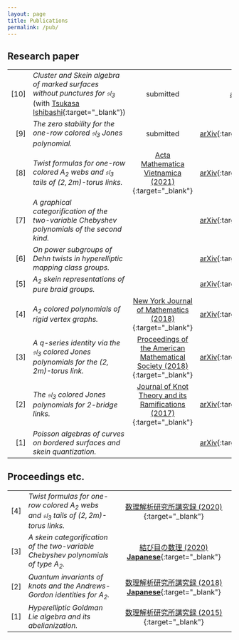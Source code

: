 ```yaml
---
layout: page
title: Publications
permalink: /pub/
---
```


## Research paper

<!--
|[11]|*Stated and clasped skein algebras* (with [Tsukasa Ishibashi](https://sites.google.com/view/tsukasa-ishibashi/home){:target="_blank"})|<br>[Note](material/calc_stated_marked.pdf)|
-->

|||||
|--:|:--|:--:|:--:|
|[10]|*Cluster and Skein algebra of marked surfaces without punctures for $\mathfrak{sl}_{3}$* (with [Tsukasa Ishibashi](https://sites.google.com/view/tsukasa-ishibashi/home){:target="_blank"})|submitted|[arXiv](https://arxiv.org/abs/2101.00643)|
|[9]|*The zero stability for the one-row colored $\mathfrak{sl} _ 3$ Jones polynomial.*|submitted|[arXiv](https://arxiv.org/abs/2007.15621){:target="_blank"}|
|[8]|*Twist formulas for one-row colored $A _ {2}$ webs and $\mathfrak{sl} _ {3}$ tails of $(2,2m)$-torus links.*|[Acta Mathematica Vietnamica (2021)](https://doi.org/10.1007/s40306-020-00397-9){:target="_blank"}|[arXiv](https://arxiv.org/abs/2003.12278){:target="_blank"}|
|[7]|*A graphical categorification of the two-variable Chebyshev polynomials of the second kind.*||[arXiv](https://arxiv.org/abs/1903.01099){:target="_blank"}|
|[6]|*On power subgroups of Dehn twists in hyperelliptic mapping class groups.*||[arXiv](https://arxiv.org/abs/1801.06026){:target="_blank"}|
|[5]|*$A _ {2}$ skein representations of pure braid groups.*||[arXiv](https://arxiv.org/abs/1711.05931){:target="_blank"}|
|[4]|*$A _ {2}$ colored polynomials of rigid vertex graphs.*|[New York Journal of Mathematics (2018)](http://nyjm.albany.edu/j/2018/24-19.html){:target="_blank"}|[arXiv](https://arxiv.org/abs/1708.09131){:target="_blank"}|
|[3]|*A $q$-series identity via the $\mathfrak{sl}_{3}$ colored Jones polynomials for the $(2,2m)$-torus link.*|[Proceedings of the American Mathematical Society (2018)](https://doi.org/10.1090/proc/13907){:target="_blank"}|[arXiv](https://arxiv.org/abs/1612.02144){:target="_blank"}|
|[2]|*The $\mathfrak{sl} _ 3$ colored Jones polynomials for $2$-bridge links.*|[Journal of Knot Theory and its Ramifications (2017)](https://doi.org/10.1142/S0218216517500389){:target="_blank"}|[arXiv](https://arxiv.org/abs/1609.07289){:target="_blank"}|
|[1]|*Poisson algebras of curves on bordered surfaces and skein quantization.*||[arXiv](https://arxiv.org/abs/1504.00174){:target="_blank"}|


## Proceedings etc.


||||
|--:|:--|:--:|
|[4]|*Twist formulas for one-row colored $A_{2}$ webs and $\mathfrak{sl}_{3}$ tails of $(2,2m)$-torus links.*|[数理解析研究所講究録 (2020)](http://www.kurims.kyoto-u.ac.jp/~kyodo/kokyuroku/contents/pdf/2163-05.pdf){:target="_blank"}|
|[3]|*A skein categorification of the two-variable Chebyshev polynomials of type $A_{2}$.*|[結び目の数理 (2020) **Japanese**](http://www.math.chs.nihon-u.ac.jp/~ichihara/Knots2019/Proceedings/191219_9_Yuasa.pdf){:target="_blank"}|
|[2]|*Quantum invariants of knots and the Andrews-Gordon identities for $A_{2}$.*|[数理解析研究所講究録 (2018) **Japanese**](http://www.kurims.kyoto-u.ac.jp/~kyodo/kokyuroku/contents/2075.html){:target="_blank"}|
|[1]|*Hyperelliptic Goldman Lie algebra and its abelianization.*|[数理解析研究所講究録 (2015)](http://ci.nii.ac.jp/naid/110009905818/){:target="_blank"}|

